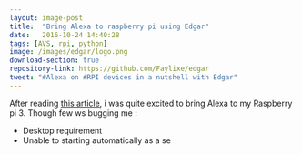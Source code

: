 ```yaml
---
layout: image-post
title:  "Bring Alexa to raspberry pi using Edgar"
date:   2016-10-24 14:40:28
tags: [AVS, rpi, python]
image: /images/edgar/logo.png
download-section: true
repository-link: https://github.com/Faylixe/edgar
tweet: "#Alexa on #RPI devices in a nutshell with Edgar"
---
```


After reading [this article](http://lifehacker.com/how-to-build-your-own-amazon-echo-with-a-raspberry-pi-1787726931),
i was quite excited to bring Alexa to my Raspberry pi 3. Though few ws bugging me :

- Desktop requirement
- Unable to starting automatically as a se

<br>
